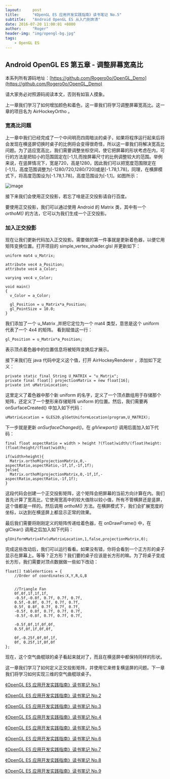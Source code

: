 ```yaml
---
layout:     post
title:      "《OpenGL ES 应用开发实践指南》读书笔记 No.5"
subtitle:   "Android OpenGL ES 从入门到奔溃"
date: 2016-07-20 11:00:01 +0800
author:     "Roger"
header-img: "img/opengl-bg.jpg"
tags:
    - OpenGL ES
---
```

Android OpenGL ES 第五章 - 调整屏幕宽高比
---

本系列所有源码地址：[https://github.com/Rogero0o/OpenGL_Demo](https://github.com/Rogero0o/OpenGL_Demo)

请大家务必对照源码阅读本文，否则有如盲人摸象。

上一章我们学习了如何增加颜色和着色，这一章我们将学习调整屏幕宽高比。这一章的项目名为 AirHockeyOrtho 。

### 宽高比问题

上一章中我们已经完成了一个中间明亮四周暗淡的桌子，如果将程序运行起来后将会发现在横竖屏切换时桌子的比例将会变得很奇怪，所以这一章我们将解决宽高比问题。为了适应宽高比，我们需要调整坐标空间，使它把屏幕的形状考虑在内，可行的方法是把较小的范围固定在[-1,1],而按屏幕尺寸的比例调整较大的范围。举例来说，在竖屏情况下，宽是720，高是1280，因此我们可以把宽度范围限定在[-1,1]，高度范围调整为[-1280/720,1280/720]或是[-1.78,1.78]，同理，在横屏模式下，将高度范围设为[-1.78,1.78]，高度范围设为[-1,1]。如图所示：

![image](https://github.com/Rogero0o/rogero0o.github.io/blob/master/img/opengl/image5-1.jpg?raw=true)

接下来我们会使用正交投影，若忘了啥是正交投影请自行百度。

要使用正交投影，我们可以通过使用 Android 的 Matrix 类，其中有一个 *orthoM()* 的方法，它可以为我们生成一个正交投影。

### 加入正交投影

现在让我们更新代码加入正交投影。需要做的第一件事就是更新着色器，以便它用矩阵变换位置。打开项目的 simple_vertex_shader.glsl 并更新如下：

    uniform mat4 u_Matrix;

    attribute vec4 a_Position;
    attribute vec4 a_Color;

    varying vec4 v_Color;

    void main()
    {
      v_Color = a_Color;

      gl_Position = u_Matrix*a_Position;
      gl_PointSize = 10.0;
    }

我们添加了一个 u_Matrix ,并把它定位为一个 mat4 类型，意思是这个 uniform 代表了一个 4x4 的矩阵。 看到赋值这一行：

    gl_Position = u_Matrix*a_Position;

表示顶点着色器中的位置信息将被矩阵变换后才展示。

接下来我们在 java 代码中定义这个值，打开 AirHockeyRenderer ，添加如下定义：

    private static final String U_MATRIX = "u_Matrix";
    private final float[] projectionMatrix = new float[16];
    private int uMatrixLocation;

这里定义了着色器中那个新 uniform 的名字，定义了一个顶点数组用于存储那个矩阵，还定义了一个整形来存储矩阵 uniform 的位置。然后，我们需要再 onSurfaceCreated() 中加入如下代码：

    uMatrixLocation = GLES20.glGetUniformLocation(program,U_MATRIX);

下一步就是更新 *onSurfaceChanged()*。在 *glViewport()* 调用后面加入如下代码：

    final float aspectRatio = width > height ?(float)width/(float)height:(float)height/(float)width;

    if(width>height){
      Matrix.orthoM(projectionMatrix,0,-aspectRatio,aspectRatio,-1f,1f,-1f,1f);
    }else{
      Matrix.orthoM(projectionMatrix,0,-1f,1f,-aspectRatio,aspectRatio,-1f,1f);
    }

这段代码会创建一个正交投影矩阵，这个矩阵会把屏幕的当前方向计算在内。我们首先计算了宽高比，它使用宽高中的较大值除以较小值，所有不管横屏还是竖屏，这个值都是一样的。然后调用 *orthoM()* 方法。在横屏模式下，我们会扩展宽度的坐标，以达到在横竖屏上都显示正常的效果。

最后我们需要将刚刚定义的矩阵传递给着色器，在 onDrawFrame() 中，在 glClear() 调用之后加入如下代码：

    glUniformMatrix4fv(uMatrixLocation,1,false,projectionMatrix,0);

完成这些改动后，我们可以运行看看。如果没有错，你将会看到一个正方形的桌子显示在屏幕上。等等？正方形？我们要的桌子应该是长方形的嘛。为了将桌子变成长方形，我们需要对顶点数据做一些如下改动：

    float[] tableVertices = {
        //Order of coordinates:X,Y,R,G,B


        //Triangle Fan
        0f,0f,1f,1f,1f,
        -0.5f,-0.8f, 0.7f, 0.7f, 0.7f,
        0.5f,-0.8f, 0.7f, 0.7f, 0.7f,
        0.5f, 0.8f, 0.7f, 0.7f, 0.7f,
        -0.5f, 0.8f, 0.7f, 0.7f, 0.7f,
        -0.5f,-0.8f, 0.7f, 0.7f, 0.7f,

        -0.5f,0f,1f,0f,0f,
        0.5f,0f,1f,0f,0f,

        0f,-0.25f,0f,0f,1f,
        0f, 0.25f,1f,0f,0f
    };

现在，这个空气曲棍球的桌子看起来就对了，而且在横竖屏中都保持同样的形状。

这一章我们学习了如何定义正交投影矩阵，并使用它来修复横竖屏的问题。下一章我们将学习如何实现三维的空气曲棍球桌子。

[《OpenGL ES 应用开发实践指南》读书笔记 No.1](http://www.rogerblog.cn/2016/07/18/OpenGL-serise-No1/)

[《OpenGL ES 应用开发实践指南》读书笔记 No.2](http://www.rogerblog.cn/2016/07/18/OpenGL-serise-No2/)

[《OpenGL ES 应用开发实践指南》读书笔记 No.3](http://www.rogerblog.cn/2016/07/19/OpenGL-serise-No3/)

[《OpenGL ES 应用开发实践指南》读书笔记 No.4](http://www.rogerblog.cn/2016/07/20/OpenGL-serise-No4/)

[《OpenGL ES 应用开发实践指南》读书笔记 No.5](http://www.rogerblog.cn/2016/07/20/OpenGL-serise-No5/)

[《OpenGL ES 应用开发实践指南》读书笔记 No.6](http://www.rogerblog.cn/2016/07/21/OpenGL-serise-No6/)

[《OpenGL ES 应用开发实践指南》读书笔记 No.7](http://www.rogerblog.cn/2016/07/22/OpenGL-serise-No7/)

[《OpenGL ES 应用开发实践指南》读书笔记 No.8](http://www.rogerblog.cn/2016/07/24/OpenGL-serise-No8/)

[《OpenGL ES 应用开发实践指南》读书笔记 No.9](http://www.rogerblog.cn/2016/07/26/OpenGL-serise-No9/)
